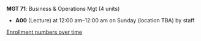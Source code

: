 **MGT 71**: Business & Operations Mgt (4 units)

- **A00** (Lecture) at 12:00 am–12:00 am on Sunday (location TBA) by staff

[Enrollment numbers over time](./MGT71.tsv)
